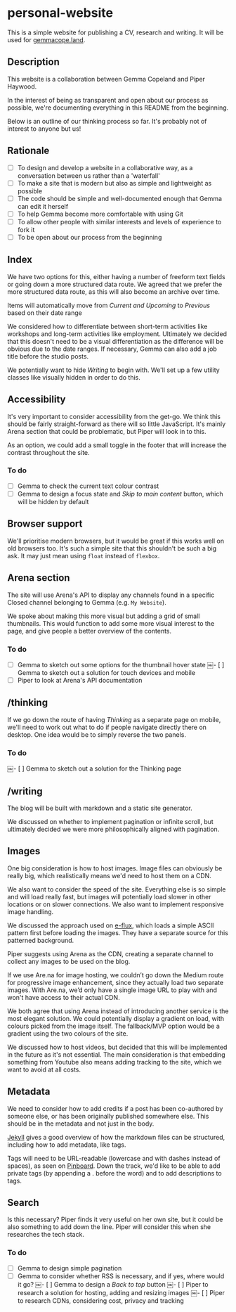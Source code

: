 # personal-website
This is a simple website for publishing a CV, research and writing. It will be used for [gemmacope.land](gemmacope.land).

## Description

This website is a collaboration between Gemma Copeland and Piper Haywood.

In the interest of being as transparent and open about our process as possible, we're documenting everything in this README from the beginning.

Below is an outline of our thinking process so far. It's probably not of interest to anyone but us!

## Rationale

- [ ] To design and develop a website in a collaborative way, as a conversation between us rather than a 'waterfall'
- [ ] To make a site that is modern but also as simple and lightweight as possible
- [ ] The code should be simple and well-documented enough that Gemma can edit it herself
- [ ] To help Gemma become more comfortable with using Git
- [ ] To allow other people with similar interests and levels of experience to fork it
- [ ] To be open about our process from the beginning

## Index

We have two options for this, either having a number of freeform text fields or going down a more structured data route. We agreed that we prefer the more structured data route, as this will also become an archive over time.

Items will automatically move from _Current and Upcoming_ to _Previous_ based on their date range

We considered how to differentiate between short-term activities like workshops and long-term activities like employment. Ultimately we decided that this doesn't need to be a visual differentiation as the difference will be obvious due to the date ranges. If necessary, Gemma can also add a job title before the studio posts.

We potentially want to hide _Writing_ to begin with. We'll set up a few utility classes like visually hidden in order to do this.

## Accessibility

It's very important to consider accessibility from the get-go. We think this should be fairly straight-forward as there will so little JavaScript. It's mainly Arena section that could be problematic, but Piper will look in to this.

As an option, we could add a small toggle in the footer that will increase the contrast throughout the site.

### To do

- [ ] Gemma to check the current text colour contrast
- [ ] Gemma to design a focus state and _Skip to main content_ button, which will be hidden by default

##  Browser support
We'll prioritise modern browsers, but it would be great if this works well on old browsers too. It's such a simple site that this shouldn't be such a big ask. It may just mean using `float` instead of `flexbox`.

## Arena section

The site will use Arena's API to display any channels found in a specific Closed channel belonging to Gemma (e.g. `My Website`).

We spoke about making this more visual but adding a grid of small thumbnails. This would function to add some more visual interest to the page, and give people a better overview of the contents.

### To do

- [ ] Gemma to sketch out some options for the thumbnail hover state
￼- [ ] Gemma to sketch out a solution for touch devices and mobile
- [ ] Piper to look at Arena's API documentation

## /thinking

If we go down the route of having _Thinking_ as a separate page on mobile, we'll need to work out what to do if people navigate directly there on desktop. One idea would be to simply reverse the two panels.

### To do

￼- [ ] Gemma to sketch out a solution for the Thinking page

## /writing

The blog will be built with markdown and a static site generator.

We discussed on whether to implement pagination or infinite scroll, but ultimately decided we were more philosophically aligned with pagination.

## Images

One big consideration is how to host images. Image files can obviously be really big, which realistically means we'd need to host them on a CDN.

We also want to consider the speed of the site. Everything else is so simple and will load really fast, but images will potentially load slower in other locations or on slower connections. We also want to implement responsive image handling.

We discussed the approach used on [e-flux](e-flux.com), which loads a simple ASCII pattern first before loading the images. They have a separate source for this patterned background. 

Piper suggests using Arena as the CDN, creating a separate channel to collect any images to be used on the blog.

If we use Are.na for image hosting, we couldn’t go down the Medium route for progressive image enhancement, since they actually load two separate images. With Are.na, we’d only have a single image URL to play with and won't have access to their actual CDN.

We both agree that using Arena instead of introducing another service is the most elegant solution. We could potentially display a gradient on load, with colours picked from the image itself. The fallback/MVP option would be a gradient using the two colours of the site.

We discussed how to host videos, but decided that this will be implemented in the future as it's not essential. The main consideration is that embedding something from Youtube also means adding tracking to the site, which we want to avoid at all costs.

## Metadata

We need to consider how to add credits if a post has been co-authored by someone else, or has been originally published somewhere else. This should be in the metadata and not just in the body.

[Jekyll](https://jekyllrb.com/docs/posts/) gives a good overview of how the markdown files can be structured, including how to add metadata, like tags.

Tags will need to be URL-readable (lowercase and with dashes instead of spaces), as seen on [Pinboard](https://pinboard.in). Down the track, we'd like to be able to add private tags (by appending a . before the word) and to add descriptions to tags.

## Search
Is this necessary? Piper finds it very useful on her own site, but it could be also something to add down the line. Piper will consider this when she researches the tech stack.

### To do
- [ ] Gemma to design simple pagination
- [ ] Gemma to consider whether RSS is necessary, and if yes, where would it go?
￼- [ ] Gemma to design a _Back to top_ button
￼- [ ] Piper to research a solution for hosting, adding and resizing images
￼- [ ] Piper to research CDNs, considering cost, privacy and tracking
